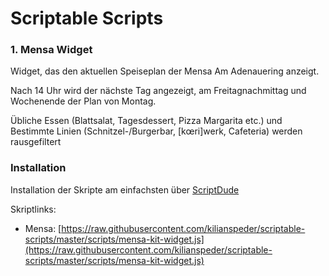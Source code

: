 # Scriptable Scripts

### 1. Mensa Widget
Widget, das den aktuellen Speiseplan der Mensa Am Adenauering anzeigt.

Nach 14 Uhr wird der nächste Tag angezeigt, am Freitagnachmittag und Wochenende der Plan von Montag.

Übliche Essen (Blattsalat, Tagesdessert, Pizza Margarita etc.) und Bestimmte Linien (Schnitzel-/Burgerbar, [kœri]werk, Cafeteria) werden rausgefiltert

### Installation
Installation der Skripte am einfachsten über [ScriptDude](https://scriptdu.de)

Skriptlinks: 
 * Mensa: [https://raw.githubusercontent.com/kilianspeder/scriptable-scripts/master/scripts/mensa-kit-widget.js](https://raw.githubusercontent.com/kilianspeder/scriptable-scripts/master/scripts/mensa-kit-widget.js)